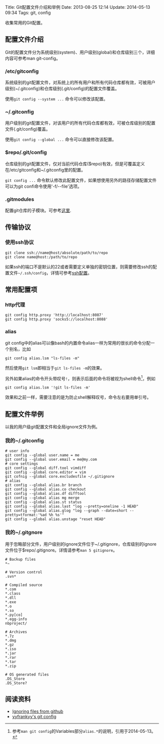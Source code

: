 Title: Git配置文件介绍和举例
Date: 2013-08-25 12:14
Update: 2014-05-13 09:34
Tags: git, config

收集常用的Git配置。

## 配置文件介绍

Git的配置文件分为系统级别(system)、用户级别(global)和仓库级别三个，详细内容可参考man git-config。
### /etc/gitconfig
系统级别的git配置文件，对系统上的所有用户和所有代码仓库都有效，可被用户级别(~/.gitconfig)和仓库级别(.git/config)的配置文件覆盖。

使用`git config --system ...` 命令可以修改该配置。

### ~/.gitconfig

用户级别的git配置文件，对该用户的所有代码仓库都有效，可被仓库级别的配置文件(.git/config)覆盖。

使用`git config --global ...` 命令可以直接修改该配置。

### $repo/.git/config

仓库级别的git配置文件，仅对当前代码仓库($repo)有效，但是可覆盖定义在/etc/gitconfig和~/.gitconfig里的配置。

`git config ...` 命令默认修改此配置文件，如果想使用另外的路径存储配置文件可以为git confi命令使用'-f/--file'选项。

### .gitmodules

配置git仓库的子模块。可参考[这里](https://www.kernel.org/pub/software/scm/git/docs/gitmodules.html).

## 传输协议
### 使用ssh协议

    git clone ssh://name@host/absolute/path/to/repo
    git clone name@host:/path/to/repo

如果ssh的端口不是默认的22或者需要定义单独的密钥位置，则需要修改ssh的配置文件`~/.ssh/config`，详情可参考[ssh配置](/note/debian_ubuntu-tricks.html#81b946c715e023cc04458d7aeae15546)。

## 常用配置项
### http代理
    git config http.proxy 'http://localhost:8087'
    git config http.proxy 'socks5://localhost:8088'

### alias
git config中的alias可以像bash的内置命令alias一样为常用的很长的命令分配一个别名，比如

    git config alias.lsm "ls-files -m"

然后使用`git lsm`即相当于`git ls-files -m`的效果。

另外如果alias的命令开头带叹号`!`，则表示后面的命令将被视为shell命令[^1]，例如

    git config alias.lsm '!git ls-files -m'

效果和之前一样，需要注意的是为防止shell解释叹号，命令左右要用单引号。

## 配置文件举例

以我的用户级git配置文件和全局ignore文件为例。
### 我的~/.gitconfig

	# user info
	git config --global user.name = me
	git config --global user.email = me@my.com
	# core settings
	git config --global diff.tool vimdiff
	git config --global core.editor = vim
	git cofnig --global core.excludesfile ~/.gitignore
	# alias
	git config --global alias.br branch
	git config --global alias.co checkout
	git config --global alias.df difftool
	git config --global alias mg merge
	git config --global alias.st status
	git config --global alias.last "log --pretty=oneline -1 HEAD"
	git config --global alias.glog "log --graph --date=short --pretty=tformat:'%ad %h %s'"
	git config --global alias.unstage "reset HEAD"
	

### 我的~/.gitgnore

用于忽略部分文件，用户级别的ignore文件位于~/.gitignore，仓库级别的ignore文件位于$repo/.gitignore。详情请参考`man 5 gitignore`。

	
	# Backup files
	*~
	 
	# Version control
	.svn*
	
	# Compiled source
	*.com
	*.class
	*.dll
	*.exe
	*.o
	*.so
	*.py[co]
	*.egg-info
	nbproject/
	
	# Archives
	*.7z
	*.dmg
	*.gz
	*.iso
	*.jar
	*.rar
	*.tar
	*.zip
	
	# OS generated files
	.DS_Store
	.DS_Store?

## 阅读资料

*  [Ignoring files from github](https://help.github.com/articles/ignoring-files)
*  [yyfrankyy's git config](http://f2e.us/wiki/git-config.html#!/)

[^1]: 参考`man git config`的Variables部分`alias.*`的说明，引用于2014-05-13。

